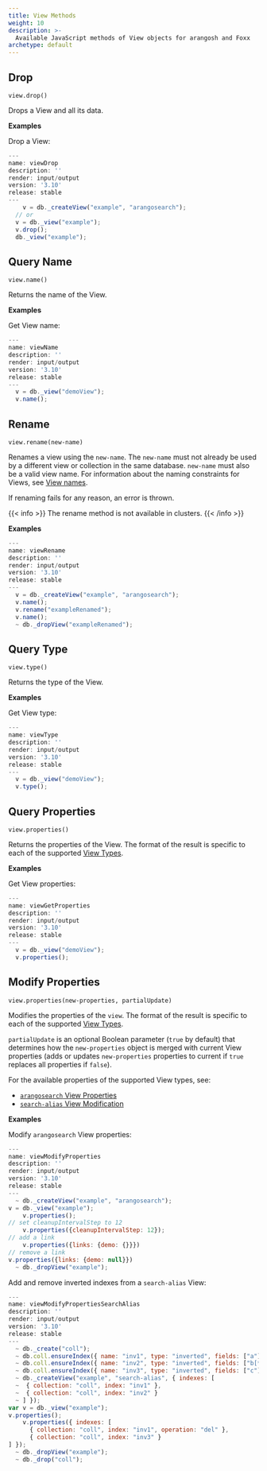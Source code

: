 ```yaml
---
title: View Methods
weight: 10
description: >-
  Available JavaScript methods of View objects for arangosh and Foxx
archetype: default
---
```

## Drop

`view.drop()`

Drops a View and all its data.

**Examples**

Drop a View:

```js
---
name: viewDrop
description: ''
render: input/output
version: '3.10'
release: stable
---
    v = db._createView("example", "arangosearch");
  // or
  v = db._view("example");
  v.drop();
  db._view("example");
```

## Query Name

`view.name()`

Returns the name of the View.

**Examples**

Get View name:

```js
---
name: viewName
description: ''
render: input/output
version: '3.10'
release: stable
---
  v = db._view("demoView");
  v.name();
```

## Rename

`view.rename(new-name)`

Renames a view using the `new-name`. The `new-name` must not already be used by
a different view or collection in the same database. `new-name` must also be a
valid view name. For information about the naming constraints for Views, see
[View names](_index.md#view-names).

If renaming fails for any reason, an error is thrown.

{{< info >}}
The rename method is not available in clusters.
{{< /info >}}

**Examples**

```js
---
name: viewRename
description: ''
render: input/output
version: '3.10'
release: stable
---
  v = db._createView("example", "arangosearch");
  v.name();
  v.rename("exampleRenamed");
  v.name();
  ~ db._dropView("exampleRenamed");
```

## Query Type

`view.type()`

Returns the type of the View.

**Examples**

Get View type:

```js
---
name: viewType
description: ''
render: input/output
version: '3.10'
release: stable
---
  v = db._view("demoView");
  v.type();
```

## Query Properties

`view.properties()`

Returns the properties of the View. The format of the result is specific to
each of the supported [View Types](_index.md).

**Examples**

Get View properties:

```js
---
name: viewGetProperties
description: ''
render: input/output
version: '3.10'
release: stable
---
  v = db._view("demoView");
  v.properties();
```

## Modify Properties

`view.properties(new-properties, partialUpdate)`

Modifies the properties of the `view`. The format of the result is specific to
each of the supported [View Types](_index.md).

`partialUpdate` is an optional Boolean parameter (`true` by default) that
determines how the `new-properties` object is merged with current View properties
(adds or updates `new-properties` properties to current if `true` replaces all
properties if `false`).

For the available properties of the supported View types, see:
- [`arangosearch` View Properties](../../../../core-topics/indexing/arangosearch/arangosearch-views-reference.md#view-properties)
- [`search-alias` View Modification](../../../../core-topics/indexing/arangosearch/search-alias-views-reference.md#view-modification)

**Examples**

Modify `arangosearch` View properties:

```js
---
name: viewModifyProperties
description: ''
render: input/output
version: '3.10'
release: stable
---
  ~ db._createView("example", "arangosearch");
v = db._view("example");
    v.properties();
// set cleanupIntervalStep to 12
    v.properties({cleanupIntervalStep: 12});
// add a link
    v.properties({links: {demo: {}}})
// remove a link
v.properties({links: {demo: null}})
  ~ db._dropView("example");
```

Add and remove inverted indexes from a `search-alias` View:

```js
---
name: viewModifyPropertiesSearchAlias
description: ''
render: input/output
version: '3.10'
release: stable
---
  ~ db._create("coll");
  ~ db.coll.ensureIndex({ name: "inv1", type: "inverted", fields: ["a"] });
  ~ db.coll.ensureIndex({ name: "inv2", type: "inverted", fields: ["b[*]"] });
  ~ db.coll.ensureIndex({ name: "inv3", type: "inverted", fields: ["c"] });
  ~ db._createView("example", "search-alias", { indexes: [
  ~  { collection: "coll", index: "inv1" },
  ~  { collection: "coll", index: "inv2" }
  ~ ] });
var v = db._view("example");
v.properties();
    v.properties({ indexes: [
      { collection: "coll", index: "inv1", operation: "del" },
      { collection: "coll", index: "inv3" }
] });
  ~ db._dropView("example");
  ~ db._drop("coll");
```

